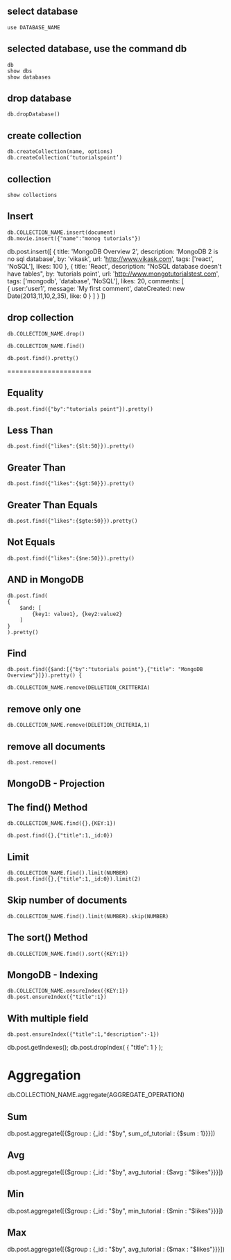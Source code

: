 
## select database
    use DATABASE_NAME
## selected database, use the command db
    db
    show dbs
    show databases

## drop database
    db.dropDatabase()

## create collection
    db.createCollection(name, options)
    db.createCollection(‘tutorialspoint’)

## collection
    show collections

## Insert
    db.COLLECTION_NAME.insert(document)
    db.movie.insert({"name":"monog tutorials"})

db.post.insert([
   {
      title: 'MongoDB Overview 2', 
      description: 'MongoDB 2 is no sql database',
      by: 'vikask',
      url: 'http://www.vikask.com',
      tags: ['react', 'NoSQL'],
      likes: 100
   },
   {
      title: 'React', 
      description: "NoSQL database doesn't have tables",
      by: 'tutorials point',
      url: 'http://www.mongotutorialstest.com',
      tags: ['mongodb', 'database', 'NoSQL'],
      likes: 20, 
      comments: [	
         {
            user:'user1',
            message: 'My first comment',
            dateCreated: new Date(2013,11,10,2,35),
            like: 0 
         }
      ]
   }
])

## drop collection
    db.COLLECTION_NAME.drop()

    db.COLLECTION_NAME.find()

    db.post.find().pretty()

=====================
## Equality
    db.post.find({"by":"tutorials point"}).pretty()

## Less Than
    db.post.find({"likes":{$lt:50}}).pretty()

## Greater Than
    db.post.find({"likes":{$gt:50}}).pretty()

## Greater Than Equals
    db.post.find({"likes":{$gte:50}}).pretty()

## Not Equals 
    db.post.find({"likes":{$ne:50}}).pretty()

## AND in MongoDB
    db.post.find(
    {
        $and: [
            {key1: value1}, {key2:value2}
        ]
    }
    ).pretty()

## Find
    db.post.find({$and:[{"by":"tutorials point"},{"title": "MongoDB Overview"}]}).pretty() {

    db.COLLECTION_NAME.remove(DELLETION_CRITTERIA)

## remove only one
    db.COLLECTION_NAME.remove(DELETION_CRITERIA,1)
## remove all documents
    db.post.remove()

## MongoDB - Projection

## The find() Method

    db.COLLECTION_NAME.find({},{KEY:1})

    db.post.find({},{"title":1,_id:0})

## Limit
    db.COLLECTION_NAME.find().limit(NUMBER)
    db.post.find({},{"title":1,_id:0}).limit(2)

## Skip number of documents
    db.COLLECTION_NAME.find().limit(NUMBER).skip(NUMBER)

## The sort() Method
    db.COLLECTION_NAME.find().sort({KEY:1})

## MongoDB - Indexing
    db.COLLECTION_NAME.ensureIndex({KEY:1})
    db.post.ensureIndex({"title":1})

## With multiple field
    db.post.ensureIndex({"title":1,"description":-1})

db.post.getIndexes();
db.post.dropIndex( { "title": 1 } );

# Aggregation
db.COLLECTION_NAME.aggregate(AGGREGATE_OPERATION)
## Sum
db.post.aggregate([{$group : {_id : "$by", sum_of_tutorial : {$sum : 1}}}])
## Avg
db.post.aggregate([{$group : {_id : "$by", avg_tutorial : {$avg : "$likes"}}}])
## Min
db.post.aggregate([{$group : {_id : "$by", min_tutorial : {$min : "$likes"}}}])
## Max
db.post.aggregate([{$group : {_id : "$by", avg_tutorial : {$max : "$likes"}}}])
